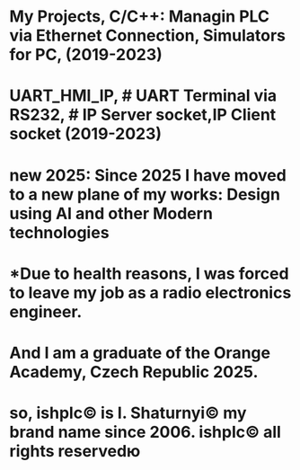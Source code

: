 # My Projects, C/C++: Managin PLC via Ethernet Connection, Simulators for PC, (2019-2023)
# UART_HMI_IP, # UART Terminal via RS232, # IP Server socket,IP Client socket (2019-2023)
# new 2025: Since 2025 I have moved to a new plane of my works: Design using AI and other Modern technologies
# *Due to health reasons, I was forced to leave my job as a radio electronics engineer.
# And I am a graduate of the Orange Academy, Czech Republic 2025.
# so, ishplc© is I. Shaturnyi© my brand name since 2006. ishplc© all rights reservedю
